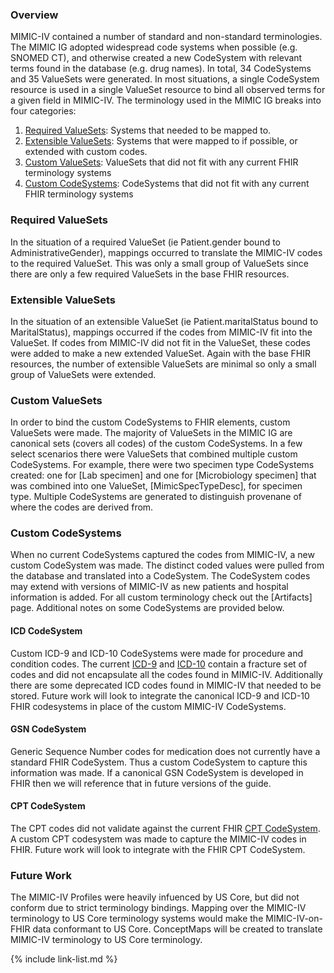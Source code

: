 ### Overview
MIMIC-IV contained a number of standard and non-standard terminologies. The MIMIC IG adopted widespread code systems when possible (e.g. SNOMED CT), and otherwise created a new CodeSystem with relevant terms found in the database (e.g. drug names). In total, 34 CodeSystems and 35 ValueSets were generated. In most situations, a single CodeSystem resource is used in a single ValueSet resource to bind all observed terms for a given field in MIMIC-IV. The terminology used in the MIMIC IG breaks into four categories:
1. [Required ValueSets](#required-valuesets)\: Systems that needed to be mapped to.
2. [Extensible ValueSets](#extensible-valuesets)\: Systems that were mapped to if possible, or extended with custom codes.
3. [Custom ValueSets](#custom-valuesets)\: ValueSets that did not fit with any current FHIR terminology systems
4. [Custom CodeSystems](#custom-codesystems)\: CodeSystems that did not fit with any current FHIR terminology systems


### Required ValueSets
In the situation of a required ValueSet (ie Patient.gender bound to AdministrativeGender), mappings occurred to translate the MIMIC-IV codes to the required ValueSet. This was only a small group of ValueSets since there are only a few required ValueSets in the base FHIR resources.


### Extensible ValueSets
In the situation of an extensible ValueSet (ie Patient.maritalStatus bound to MaritalStatus), mappings occurred if the codes from MIMIC-IV fit into the ValueSet. If codes from MIMIC-IV did not fit in the ValueSet, these codes were added to make a new extended ValueSet. Again with the base FHIR resources, the number of extensible ValueSets are minimal so only a small group of ValueSets were extended.

### Custom ValueSets
In order to bind the custom CodeSystems to FHIR elements, custom ValueSets were made. The majority of ValueSets in the MIMIC IG are canonical sets (covers all codes) of the custom CodeSystems. In a few select scenarios there were ValueSets that combined multiple custom CodeSystems. For example, there were two specimen type CodeSystems created: one for [Lab specimen] and one for [Microbiology specimen] that was combined into one ValueSet, [MimicSpecTypeDesc], for specimen type. Multiple CodeSystems are generated to distinguish provenane of where the codes are derived from.

### Custom CodeSystems
When no current CodeSystems captured the codes from MIMIC-IV, a new custom CodeSystem was made. The distinct coded values were pulled from the database and translated into a CodeSystem. The CodeSystem codes may extend with versions of MIMIC-IV as new patients and hospital information is added. For all custom terminology check out the [Artifacts] page. Additional notes on some CodeSystems are provided below.

#### ICD CodeSystem
Custom ICD-9 and ICD-10 CodeSystems were made for procedure and condition codes. The current [ICD-9](http://hl7.org/fhir/sid/icd-9-cm) and [ICD-10](http://hl7.org/fhir/sid/icd-10) contain a fracture set of codes and did not encapsulate all the codes found in MIMIC-IV. Additionally there are some deprecated ICD codes found in MIMIC-IV that needed to be stored. Future work will look to integrate the canonical ICD-9 and ICD-10 FHIR codesystems in place of the custom MIMIC-IV CodeSystems.

#### GSN CodeSystem
Generic Sequence Number codes for medication does not currently have a standard FHIR CodeSystem. Thus a custom CodeSystem to capture this information was made. If a canonical GSN CodeSystem is developed in FHIR then we will reference that in future versions of the guide.

#### CPT CodeSystem
The CPT codes did not validate against the current FHIR [CPT CodeSystem](http://www.ama-assn.org/go/cpt). A custom CPT codesystem was made to capture the MIMIC-IV codes in FHIR. Future work will look to integrate with the FHIR CPT CodeSystem.

### Future Work
The MIMIC-IV Profiles were heavily infuenced by US Core, but did not conform due to strict terminology bindings. Mapping over the MIMIC-IV terminology to US Core terminology systems would make the MIMIC-IV-on-FHIR data conformant to US Core. ConceptMaps will be created to translate MIMIC-IV terminology to US Core terminology.


{% include link-list.md %}